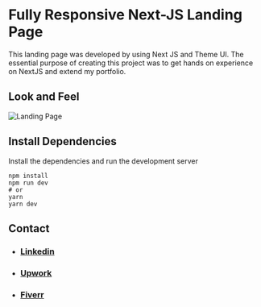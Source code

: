 # Fully Responsive Next-JS Landing Page

This landing page was developed by using Next JS and Theme UI. The essential purpose of creating this project was to get hands on experience on NextJS and extend my portfolio.

## Look and Feel

![Landing Page](https://i.imgur.com/42ts3ar.png)

## Install Dependencies

Install the dependencies and run the development server

```
npm install
npm run dev
# or
yarn
yarn dev
```

## Contact

- ### [Linkedin](https://www.linkedin.com/in/mutahhar-bin-muzaffar/)
- ### [Upwork](https://www.upwork.com/o/profiles/users/~01f5a00c5d3ba62efc/)
- ### [Fiverr](https://www.fiverr.com/mutahhar_bm)
